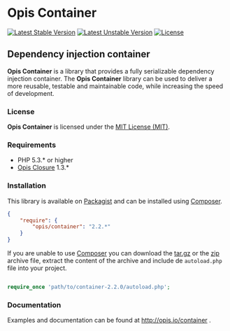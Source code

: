 Opis Container
==============
[![Latest Stable Version](https://poser.pugx.org/opis/container/version.png)](https://packagist.org/packages/opis/container)
[![Latest Unstable Version](https://poser.pugx.org/opis/container/v/unstable.png)](//packagist.org/packages/opis/container)
[![License](https://poser.pugx.org/opis/container/license.png)](https://packagist.org/packages/opis/container)

Dependency injection container
-------------------
**Opis Container** is a library that provides a fully serializable dependency injection container.
The **Opis Container** library can be used to deliver a more reusable, testable and maintainable code,
while increasing the speed of development. 

### License

**Opis Container** is licensed under the [MIT License (MIT)](http://opensource.org/licenses/MIT). 

### Requirements

* PHP 5.3.* or higher
* [Opis Closure](http://www.opis.io/closure) 1.3.*

### Installation

This library is available on [Packagist](https://packagist.org/packages/opis/container) and can be installed using [Composer](http://getcomposer.org).

```json
{
    "require": {
        "opis/container": "2.2.*"
    }
}
```

If you are unable to use [Composer](http://getcomposer.org) you can download the
[tar.gz](https://github.com/opis/container/archive/2.2.0.tar.gz) or the [zip](https://github.com/opis/container/archive/2.2.0.zip)
archive file, extract the content of the archive and include de `autoload.php` file into your project. 

```php

require_once 'path/to/container-2.2.0/autoload.php';

```

### Documentation

Examples and documentation can be found at http://opis.io/container .